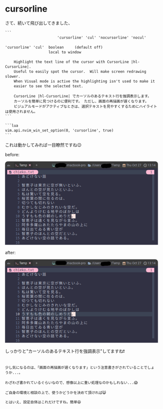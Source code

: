 # cursorline

さて、続いて飛び出してきました、

~~~admonish info title=":h cursorline"
```
			            'cursorline' 'cul' 'nocursorline' 'nocul'

'cursorline' 'cul'  boolean     (default off)
                    local to window

	Highlight the text line of the cursor with CursorLine |hl-CursorLine|.
	Useful to easily spot the cursor.  Will make screen redrawing slower.
	When Visual mode is active the highlighting isn't used to make it
	easier to see the selected text.

    CursorLine |hl-CursorLine| でカーソルのあるテキスト行を強調表示します。
    カーソルを簡単に見つけるのに便利です。 ただし、画面の再描画が遅くなります。
    ビジュアルモードがアクティブなときは、選択テキストを見やすくするためにハイライトは使用されません。
```
~~~

~~~admonish example title="options.lua"
```lua
vim.api.nvim_win_set_option(0, 'cursorline', true)
```
~~~

これは動かしてみれば一目瞭然ですね😉

before:

![cursorline1](img/cursorline-before.png)

after:

![cursorline2](img/cursorline-after.png)

しっかりと"カーソルのあるテキスト行を強調表示"してますね❗

```admonish note

少し気になるのは、「画面の再描画が遅くなります」という注意書きがされていることでしょうか...。

わざわざ書かれているぐらいなので、想像以上に重い処理なのかもしれない...😱

ご自身の環境と相談の上で、使うかどうかを決めて頂ければ😺
```

```admonish success
とはいえ、設定自体はこれだけですね。簡単😆
```
